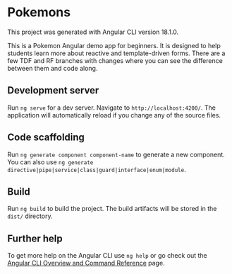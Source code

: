 # Pokemons

This project was generated with Angular CLI version 18.1.0.

This is a Pokemon Angular demo app for beginners. It is designed to help students learn more about reactive and template-driven forms. There are a few TDF and RF branches with changes where you can see the difference between them and code along.
## Development server

Run `ng serve` for a dev server. Navigate to `http://localhost:4200/`. The application will automatically reload if you change any of the source files.

## Code scaffolding

Run `ng generate component component-name` to generate a new component. You can also use `ng generate directive|pipe|service|class|guard|interface|enum|module`.

## Build

Run `ng build` to build the project. The build artifacts will be stored in the `dist/` directory.

## Further help

To get more help on the Angular CLI use `ng help` or go check out the [Angular CLI Overview and Command Reference](https://angular.io/cli) page.
